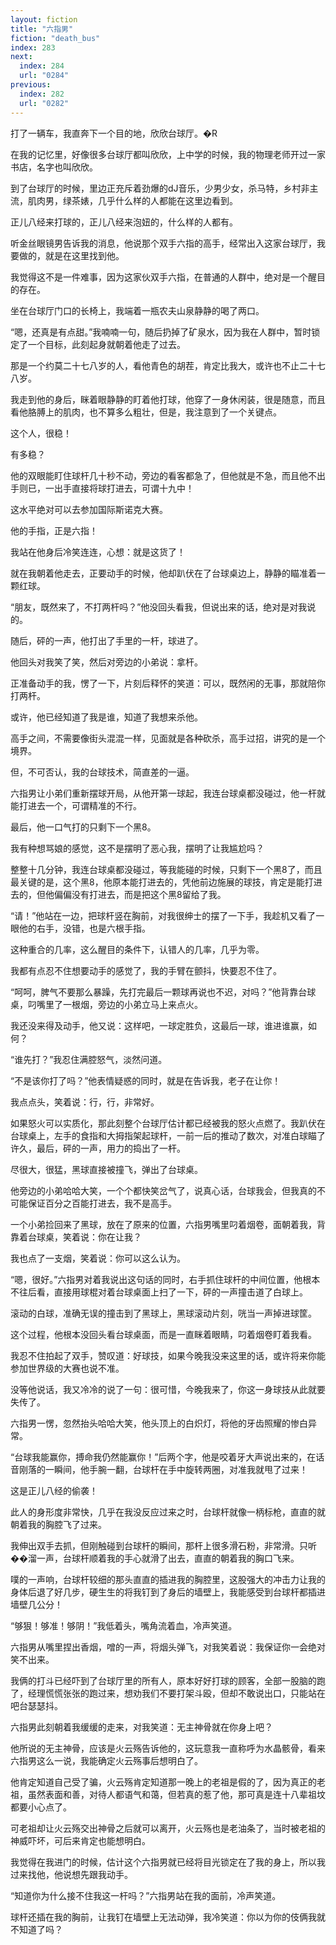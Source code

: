 ```yaml
---
layout: fiction
title: "六指男"
fiction: "death_bus"
index: 283
next:
  index: 284
  url: "0284"
previous:
  index: 282
  url: "0282"
---
```

打了一辆车，我直奔下一个目的地，欣欣台球厅。�R

在我的记忆里，好像很多台球厅都叫欣欣，上中学的时候，我的物理老师开过一家书店，名字也叫欣欣。

到了台球厅的时候，里边正充斥着劲爆的dJ音乐，少男少女，杀马特，乡村非主流，肌肉男，绿茶婊，几乎什么样的人都能在这里边看到。

正儿八经来打球的，正儿八经来泡妞的，什么样的人都有。

听金丝眼镜男告诉我的消息，他说那个双手六指的高手，经常出入这家台球厅，我要做的，就是在这里找到他。

我觉得这不是一件难事，因为这家伙双手六指，在普通的人群中，绝对是一个醒目的存在。

坐在台球厅门口的长椅上，我端着一瓶农夫山泉静静的喝了两口。

“嗯，还真是有点甜。”我喃喃一句，随后扔掉了矿泉水，因为我在人群中，暂时锁定了一个目标，此刻起身就朝着他走了过去。

那是一个约莫二十七八岁的人，看他青色的胡茬，肯定比我大，或许也不止二十七八岁。

我走到他的身后，眯着眼静静的盯着他打球，他穿了一身休闲装，很是随意，而且看他胳膊上的肌肉，也不算多么粗壮，但是，我注意到了一个关键点。

这个人，很稳！

有多稳？

他的双眼能盯住球杆几十秒不动，旁边的看客都急了，但他就是不急，而且他不出手则已，一出手直接将球打进去，可谓十九中！

这水平绝对可以去参加国际斯诺克大赛。

他的手指，正是六指！

我站在他身后冷笑连连，心想：就是这货了！

就在我朝着他走去，正要动手的时候，他却趴伏在了台球桌边上，静静的瞄准着一颗红球。

“朋友，既然来了，不打两杆吗？”他没回头看我，但说出来的话，绝对是对我说的。

随后，砰的一声，他打出了手里的一杆，球进了。

他回头对我笑了笑，然后对旁边的小弟说：拿杆。

正准备动手的我，愣了一下，片刻后释怀的笑道：可以，既然闲的无事，那就陪你打两杆。

或许，他已经知道了我是谁，知道了我想来杀他。

高手之间，不需要像街头混混一样，见面就是各种砍杀，高手过招，讲究的是一个境界。

但，不可否认，我的台球技术，简直差的一逼。

六指男让小弟们重新摆球开局，从他开第一球起，我连台球桌都没碰过，他一杆就能打进去一个，可谓精准的不行。

最后，他一口气打的只剩下一个黑8。

我有种想骂娘的感觉，这不是摆明了恶心我，摆明了让我尴尬吗？

整整十几分钟，我连台球桌都没碰过，等我能碰的时候，只剩下一个黑8了，而且最关键的是，这个黑8，他原本能打进去的，凭他前边施展的球技，肯定是能打进去的，但他偏偏没有打进去，而是把这个黑8留给了我。

“请！”他站在一边，把球杆竖在胸前，对我很绅士的摆了一下手，我趁机又看了一眼他的右手，没错，也是六根手指。

这种重合的几率，这么醒目的条件下，认错人的几率，几乎为零。

我都有点忍不住想要动手的感觉了，我的手臂在颤抖，快要忍不住了。

“呵呵，脾气不要那么暴躁，先打完最后一颗球再说也不迟，对吗？”他背靠台球桌，叼嘴里了一根烟，旁边的小弟立马上来点火。

我还没来得及动手，他又说：这样吧，一球定胜负，这最后一球，谁进谁赢，如何？

“谁先打？”我忍住满腔怒气，淡然问道。

“不是该你打了吗？”他表情疑惑的同时，就是在告诉我，老子在让你！

我点点头，笑着说：行，行，非常好。

如果怒火可以实质化，那此刻整个台球厅估计都已经被我的怒火点燃了。我趴伏在台球桌上，左手的食指和大拇指架起球杆，一前一后的推动了数次，对准白球瞄了许久，最后，砰的一声，用力的捣出了一杆。

尽很大，很猛，黑球直接被撞飞，弹出了台球桌。

他旁边的小弟哈哈大笑，一个个都快笑岔气了，说真心话，台球我会，但我真的不可能保证百分之百能打进去，我不是高手。

一个小弟捡回来了黑球，放在了原来的位置，六指男嘴里叼着烟卷，面朝着我，背靠着台球桌，笑着说：你在让我？

我也点了一支烟，笑着说：你可以这么认为。

“嗯，很好。”六指男对着我说出这句话的同时，右手抓住球杆的中间位置，他根本不往后看，直接用球棍对着台球桌面上扫了一下，砰的一声撞击道了白球上。

滚动的白球，准确无误的撞击到了黑球上，黑球滚动片刻，咣当一声掉进球筐。

这个过程，他根本没回头看台球桌面，而是一直眯着眼睛，叼着烟卷盯着我看。

我忍不住拍起了双手，赞叹道：好球技，如果今晚我没来这里的话，或许将来你能参加世界级的大赛也说不准。

没等他说话，我又冷冷的说了一句：很可惜，今晚我来了，你这一身球技从此就要失传了。

六指男一愣，忽然抬头哈哈大笑，他头顶上的白炽灯，将他的牙齿照耀的惨白异常。

“台球我能赢你，搏命我仍然能赢你！”后两个字，他是咬着牙大声说出来的，在话音刚落的一瞬间，他手腕一翻，台球杆在手中旋转两圈，对准我就甩了过来！

这是正儿八经的偷袭！

此人的身形度非常快，几乎在我没反应过来之时，台球杆就像一柄标枪，直直的就朝着我的胸腔飞了过来。

我伸出双手去抓，但刚触碰到台球杆的瞬间，那杆上很多滑石粉，非常滑。只听��溜一声，台球杆顺着我的手心就滑了出去，直直的朝着我的胸口飞来。

噗的一声响，台球杆较细的那头直直的插进我的胸腔里，这股强大的冲击力让我的身体后退了好几步，硬生生的将我钉到了身后的墙壁上，我能感受到台球杆都插进墙壁几公分！

“够狠！够准！够阴！”我低着头，嘴角流着血，冷声笑道。

六指男从嘴里捏出香烟，噌的一声，将烟头弹飞，对我笑着说：我保证你一会绝对笑不出来。

我俩的打斗已经吓到了台球厅里的所有人，原本好好打球的顾客，全部一股脑的跑了，经理慌慌张张的跑过来，想劝我们不要打架斗殴，但却不敢说出口，只能站在吧台瑟瑟抖。

六指男此刻朝着我缓缓的走来，对我笑道：无主神骨就在你身上吧？

他所说的无主神骨，应该是火云殇告诉他的，这玩意我一直称呼为水晶骸骨，看来六指男这么一说，我能确定火云殇事后想明白了。

他肯定知道自己受了骗，火云殇肯定知道那一晚上的老祖是假的了，因为真正的老祖，虽然表面和善，对待人都语气和蔼，但若真的惹了他，那可真是连十八辈祖坟都要小心点了。

可老祖却让火云殇交出神骨之后就可以离开，火云殇也是老油条了，当时被老祖的神威吓坏，可后来肯定也能想明白。

我觉得在我进门的时候，估计这个六指男就已经将目光锁定在了我的身上，所以我过来找他，他说想先跟我动手。

“知道你为什么接不住我这一杆吗？”六指男站在我的面前，冷声笑道。

球杆还插在我的胸前，让我钉在墙壁上无法动弹，我冷笑道：你以为你的伎俩我就不知道了吗？